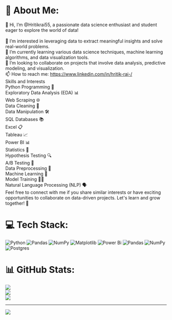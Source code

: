 # 💫 About Me:
👋 Hi, I’m @Hritikrai55, a passionate data science enthusiast and student eager to explore the world of data!<br><br>👀 I’m interested in leveraging data to extract meaningful insights and solve real-world problems.<br>🌱 I’m currently learning various data science techniques, machine learning algorithms, and data visualization tools.<br>💞️ I’m looking to collaborate on projects that involve data analysis, predictive modeling, and visualization.<br>📫 How to reach me: https://www.linkedin.com/in/hritik-rai-/<br>Skills and Interests<br>Python Programming 🐍<br>Exploratory Data Analysis (EDA) 📊<br>Web Scraping 🌐<br>Data Cleaning 🧹<br>Data Manipulation 🛠️<br>SQL Databases 📚<br>Excel 📋<br>Tableau 📈<br>Power BI 📊<br>Statistics 📐<br>Hypothesis Testing 🔍<br>A/B Testing 🧪<br>Data Preprocessing 🚀<br>Machine Learning 🤖<br>Model Training 🏋️‍♂️<br>Natural Language Processing (NLP) 🗣️<br>Feel free to connect with me if you share similar interests or have exciting opportunities to collaborate on data-driven projects. Let's learn and grow together! 🌟


# 💻 Tech Stack:
![Python](https://img.shields.io/badge/python-3670A0?style=for-the-badge&logo=python&logoColor=ffdd54) ![Pandas](https://img.shields.io/badge/pandas-%23150458.svg?style=for-the-badge&logo=pandas&logoColor=white) ![NumPy](https://img.shields.io/badge/numpy-%23013243.svg?style=for-the-badge&logo=numpy&logoColor=white) ![Matplotlib](https://img.shields.io/badge/Matplotlib-%23ffffff.svg?style=for-the-badge&logo=Matplotlib&logoColor=black) ![Power Bi](https://img.shields.io/badge/power_bi-F2C811?style=for-the-badge&logo=powerbi&logoColor=black) ![Pandas](https://img.shields.io/badge/pandas-%23150458.svg?style=for-the-badge&logo=pandas&logoColor=white) ![NumPy](https://img.shields.io/badge/numpy-%23013243.svg?style=for-the-badge&logo=numpy&logoColor=white) ![Postgres](https://img.shields.io/badge/postgres-%23316192.svg?style=for-the-badge&logo=postgresql&logoColor=white)
# 📊 GitHub Stats:
![](https://github-readme-stats.vercel.app/api?username=Hritikrai55&theme=dark&hide_border=false&include_all_commits=false&count_private=false)<br/>
![](https://github-readme-streak-stats.herokuapp.com/?user=Hritikrai55&theme=dark&hide_border=false)<br/>
![](https://github-readme-stats.vercel.app/api/top-langs/?username=Hritikrai55&theme=dark&hide_border=false&include_all_commits=false&count_private=false&layout=compact)

---
[![](https://visitcount.itsvg.in/api?id=Hritikrai55&icon=0&color=0)](https://visitcount.itsvg.in)

